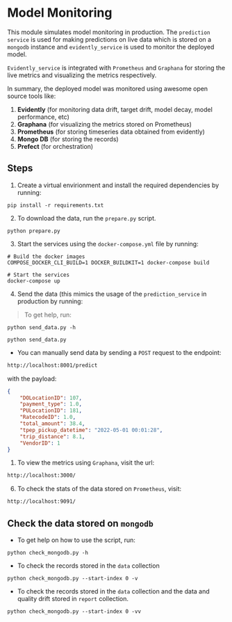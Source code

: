 # Model Monitoring

This module simulates model monitoring in production. The `prediction service` is used for making predictions on live data which is stored on a `mongodb` instance and `evidently_service` is used to monitor the deployed model.

`Evidently_service` is integrated with `Prometheus` and `Graphana` for storing the live metrics and visualizing the metrics respectively.

In summary, the deployed model was monitored using awesome open source tools like:

1. **Evidently** (for monitoring data drift, target drift, model decay, model performance, etc)
2. **Graphana** (for visualizing the metrics stored on Prometheus)
3. **Prometheus** (for storing timeseries data obtained from evidently)
4. **Mongo DB** (for storing the records)
5. **Prefect** (for orchestration)

## Steps

1. Create a virtual envirionment and install the required dependencies by running:

```console
pip install -r requirements.txt
```

2. To download the data, run the `prepare.py` script.

```console
python prepare.py
```

3. Start the services using the `docker-compose.yml` file by running:

```console
# Build the docker images
COMPOSE_DOCKER_CLI_BUILD=1 DOCKER_BUILDKIT=1 docker-compose build

# Start the services
docker-compose up
```

4. Send the data (this mimics the usage of the `prediction_service` in production by running:

>To get help, run: 

```console
python send_data.py -h 
```

```console
python send_data.py
```

* You can manually send data by sending a `POST` request to the endpoint:

```html
http://localhost:8001/predict
```
with the payload:

```json
{
    "DOLocationID": 107,
    "payment_type": 1.0,
    "PULocationID": 181,
    "RatecodeID": 1.0,
    "total_amount": 38.4,
    "tpep_pickup_datetime": "2022-05-01 00:01:28",
    "trip_distance": 8.1,
    "VendorID": 1
}
```

1. To view the metrics using `Graphana`, visit the url:

```html
http://localhost:3000/
```

6. To check the stats of the data stored on `Prometheus`, visit:

```html
http://localhost:9091/
```

## Check the data stored on `mongodb`

* To get help on how to use the script, run:
  
```console
python check_mongodb.py -h
```

* To check the records stored in the `data` collection 

```console
python check_mongodb.py --start-index 0 -v 
```

* To check the records stored in the `data` collection and the data and quality drift stored in `report` collection.

```console
python check_mongodb.py --start-index 0 -vv
```
